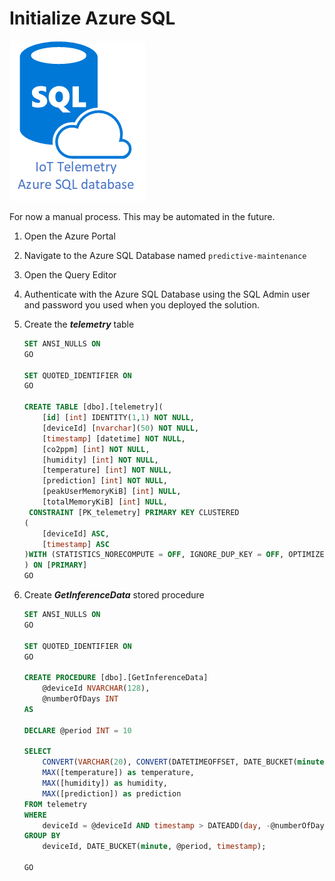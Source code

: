 # Initialize Azure SQL

![The image shows sql set up](../img/sql-setup.png)

For now a manual process. This may be automated in the future.

1. Open the Azure Portal
1. Navigate to the Azure SQL Database named `predictive-maintenance`
1. Open the Query Editor
1. Authenticate with the Azure SQL Database using the SQL Admin user and password you used when you deployed the solution.
1. Create the **_telemetry_** table

    ```sql
    SET ANSI_NULLS ON
    GO

    SET QUOTED_IDENTIFIER ON
    GO

    CREATE TABLE [dbo].[telemetry](
        [id] [int] IDENTITY(1,1) NOT NULL,
        [deviceId] [nvarchar](50) NOT NULL,
        [timestamp] [datetime] NOT NULL,
        [co2ppm] [int] NOT NULL,
        [humidity] [int] NOT NULL,
        [temperature] [int] NOT NULL,
        [prediction] [int] NOT NULL,
        [peakUserMemoryKiB] [int] NULL,
        [totalMemoryKiB] [int] NULL,
     CONSTRAINT [PK_telemetry] PRIMARY KEY CLUSTERED
    (
        [deviceId] ASC,
        [timestamp] ASC
    )WITH (STATISTICS_NORECOMPUTE = OFF, IGNORE_DUP_KEY = OFF, OPTIMIZE_FOR_SEQUENTIAL_KEY = OFF) ON [PRIMARY]
    ) ON [PRIMARY]
    GO
    ```

1. Create **_GetInferenceData_** stored procedure

    ```sql
    SET ANSI_NULLS ON
    GO

    SET QUOTED_IDENTIFIER ON
    GO

    CREATE PROCEDURE [dbo].[GetInferenceData]
        @deviceId NVARCHAR(128),
        @numberOfDays INT
    AS

    DECLARE @period INT = 10

    SELECT
        CONVERT(VARCHAR(20), CONVERT(DATETIMEOFFSET, DATE_BUCKET(minute, @period, timestamp)), 127) AS timestamp,
        MAX([temperature]) as temperature,
        MAX([humidity]) as humidity,
        MAX([prediction]) as prediction
    FROM telemetry
    WHERE
        deviceId = @deviceId AND timestamp > DATEADD(day, -@numberOfDays, GETDATE())
    GROUP BY
        deviceId, DATE_BUCKET(minute, @period, timestamp);

    GO
    ```
